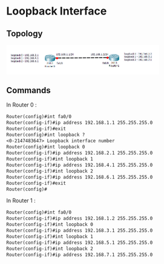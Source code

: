 # Loopback Interface

## Topology

<img align="center" src="https://github.com/Sumanth-Talluri/CCNA-Network-Topologies/blob/master/06.%20Loopback%20Interface/screenshots/loopback.png" width="80%">

## Commands


In Router 0 :

```console
Router(config)#int fa0/0
Router(config-if)#ip address 192.168.1.1 255.255.255.0
Router(config-if)#exit
Router(config)#int loopback ?
<0-2147483647> Loopback interface number
Router(config)#int loopback 0
Router(config-if)#ip address 192.168.2.1 255.255.255.0
Router(config-if)#int loopback 1
Router(config-if)#ip address 192.168.4.1 255.255.255.0
Router(config-if)#int loopback 2
Router(config-if)#ip address 192.168.6.1 255.255.255.0
Router(config-if)#exit
Router(config)#
```

In Router 1 :

```console
Router(config)#int fa0/0
Router(config-if)#ip address 192.168.1.2 255.255.255.0
Router(config-if)#int loopback 0
Router(config-if)#ip address 192.168.3.1 255.255.255.0
Router(config-if)#int loopback 1
Router(config-if)#ip address 192.168.5.1 255.255.255.0
Router(config-if)#int loopback 2
Router(config-if)#ip address 192.168.7.1 255.255.255.0
```
